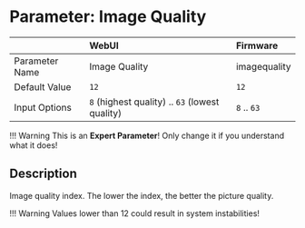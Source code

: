 # Parameter: Image Quality

|                   | WebUI               | Firmware
|:---               |:---                 |:----
| Parameter Name    | Image Quality       | imagequality
| Default Value     | `12`                | `12`
| Input Options     | `8` (highest quality) .. `63` (lowest quality) | `8` .. `63`


!!! Warning
    This is an **Expert Parameter**! Only change it if you understand what it does!  


## Description

Image quality index. The lower the index, the better the picture quality.


!!! Warning
    Values lower than 12 could result in system instabilities!

